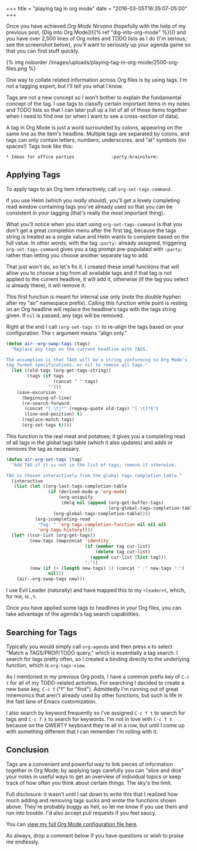 +++
title = "playing tag in org mode"
date = "2016-03-05T16:35:07-05:00"
+++

Once you have achieved *Org Mode Nirvana* (hopefully with the help of my
previous post, [Dig into Org Mode]({{% ref "dig-into-org-mode" %}}))
and you have over 2,500 lines of Org notes and TODO lists as I do (I'm serious;
see the screenshot below), you'll want to seriously up your agenda game so that
you can find stuff quickly.

{% img noborder /images/uploads/playing-tag-in-org-mode/2500-org-files.png %}

One way to collate related information across Org files is by using tags. I'm
not a tagging expert, but I'll tell you what I know.<!--more-->

Tags are not a new concept so I won't bother to explain the fundamental concept
of the tag. I use tags to classify certain important items in my notes and TODO
lists so that I can later pull up a list of all of those items together when I
need to find one (or when I want to see a cross-section of data).

A tag in Org Mode is just a word surrounded by colons, appearing on the same
line as the item's headline. Multiple tags are separated by colons, and tags
can only contain letters, numbers, underscores, and "at" symbols (no spaces!)
Tags look like this:

```
* Ideas for office parties              :party:brainstorm:
```

## Applying Tags ##

To apply tags to an Org item interactively, call `org-set-tags-command`.

If you use Helm (which you *really should*), you'll get a lovely completing read
window containing tags you've already used so that you can be consistent in your
tagging (that's really the most important thing).

What you'll notice when you start using `org-set-tags-command` is that you don't
get a great completion menu after the first tag, because the tags string is
treated as a single value and Helm wants to complete based on the full value. In
other words, with the tag `:party:` already assigned, triggering
`org-set-tags-command` gives you a tag prompt pre-populated with `:party:`
rather than letting you choose another separate tag to add.

That just won't do, so let's fix it. I created these small functions that will
allow you to choose a tag from all available tags and if that tag is not applied
to the current headline, it will add it, otherwise (if the tag you select is
already there), it will remove it.

This first function is meant for internal use only (note the double hyphen after
my "air" namespace prefix). Calling this function while point is resting on an
Org headline will replace the headline's tags with the tags string given. If
`nil` is passed, any tags will be removed.

Right at the end I call `(org-set-tags t)` to re-align the tags based on your
configuration. The `t` argument means "align only."

~~~cl
(defun air--org-swap-tags (tags)
  "Replace any tags on the current headline with TAGS.

The assumption is that TAGS will be a string conforming to Org Mode's
tag format specifications, or nil to remove all tags."
  (let ((old-tags (org-get-tags-string))
        (tags (if tags
                  (concat " " tags)
                "")))
    (save-excursion
      (beginning-of-line)
      (re-search-forward
       (concat "[ \t]*" (regexp-quote old-tags) "[ \t]*$")
       (line-end-position) t)
      (replace-match tags)
      (org-set-tags t))))
~~~

This function is the real meat and potatoes; it gives you a completing read of
all tags in the global tags table (which it also updates) and adds or removes
the tag as necessary.

~~~cl
(defun air-org-set-tags (tag)
  "Add TAG if it is not in the list of tags, remove it otherwise.

TAG is chosen interactively from the global tags completion table."
  (interactive
   (list (let ((org-last-tags-completion-table
                (if (derived-mode-p 'org-mode)
                    (org-uniquify
                     (delq nil (append (org-get-buffer-tags)
                                       (org-global-tags-completion-table))))
                  (org-global-tags-completion-table))))
           (org-icompleting-read
            "Tag: " 'org-tags-completion-function nil nil nil
            'org-tags-history))))
  (let* ((cur-list (org-get-tags))
         (new-tags (mapconcat 'identity
                              (if (member tag cur-list)
                                  (delete tag cur-list)
                                (append cur-list (list tag)))
                              ":"))
         (new (if (> (length new-tags) 1) (concat " :" new-tags ":")
                nil)))
    (air--org-swap-tags new)))
~~~

I use Evil Leader (naturally) and have mapped this to my `<leader>t`, which, for
me, is `,t`.

Once you have applied some tags to headlines in your Org files, you can take
advantage of the agenda's tag search capabilities.

## Searching for Tags ##

Typically you would simply call `org-agenda` and then press `m` to select "Match
a TAGS/PROP/TODO query," which is essentially a tag search. I search for tags
pretty often, so I created a binding directly to the underlying function, which
is `org-tags-view`.

As I mentioned in my previous Org posts, I have a common prefix key of `C-c t`
for all of my TODO-related activities. For searching I decided to create a new
base key, `C-c f` ("f" for "find"). Admittedly I'm running out of great
mnemonics that aren't already used by other functions, but such is life in the
fast lane of Emacs customization.

I also search by keyword frequently so I've assigned `C-c f t` to search for
tags and `C-c f k` to search for keywords. I'm not in love with `C-c f t`
because on the QWERTY keyboard they're all in a row, but until I come up with
something different that I can remember I'm rolling with it.

## Conclusion ##

Tags are a convenient and powerful way to link pieces of information together in
Org Mode; by applying tags carefully you can "slice and dice" your notes in
useful ways to get an overview of individual topics or keep track of how often
you think about certain things. The sky's the limit.

Full disclosure: it wasn't until I sat down to write this that I realized how
much adding and removing tags sucks and wrote the functions shown above. They're
probably buggy as hell, so let me know if you use them and run into trouble. I'd
also accept pull requests if you feel saucy.

You can [view my full Org Mode configuration file here][org].

[org]:https://github.com/aaronbieber/dotfiles/blob/master/configs/emacs.d/lisp/init-org.el

As always, drop a comment below if you have questions or wish to praise me
endlessly.
